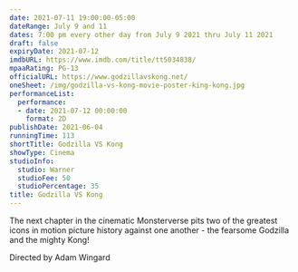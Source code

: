```yaml
---
date: 2021-07-11 19:00:00-05:00
dateRange: July 9 and 11
dates: 7:00 pm every other day from July 9 2021 thru July 11 2021
draft: false
expiryDate: 2021-07-12
imdbURL: https://www.imdb.com/title/tt5034838/
mpaaRating: PG-13
officialURL: https://www.godzillavskong.net/
oneSheet: /img/godzilla-vs-kong-movie-poster-king-kong.jpg
performanceList:
  performance:
  - date: 2021-07-12 00:00:00
    format: 2D
publishDate: 2021-06-04
runningTime: 113
shortTitle: Godzilla VS Kong
showType: Cinema
studioInfo:
  studio: Warner
  studioFee: 50
  studioPercentage: 35
title: Godzilla VS Kong
---
```


The next chapter in the cinematic Monsterverse pits two of the greatest icons in motion picture history against one another - the fearsome Godzilla and the mighty Kong!

Directed by Adam Wingard